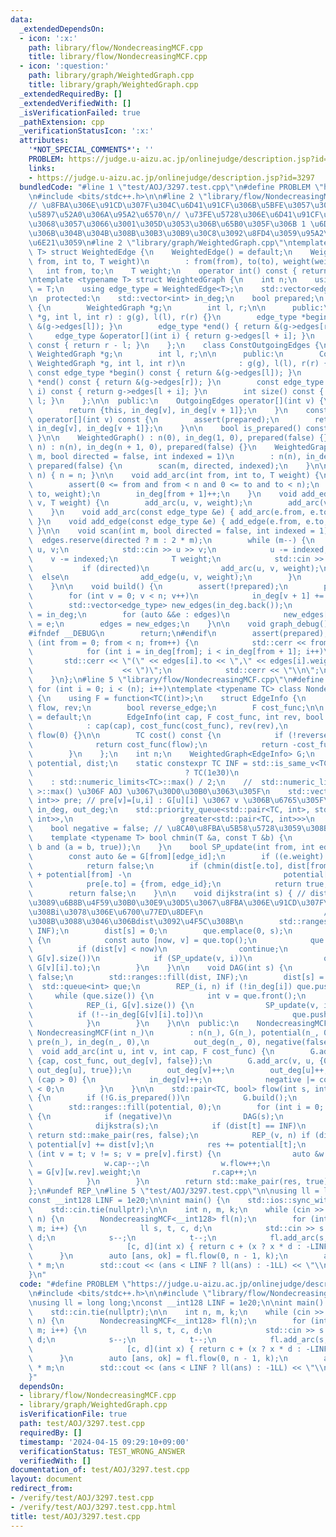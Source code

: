```yaml
---
data:
  _extendedDependsOn:
  - icon: ':x:'
    path: library/flow/NondecreasingMCF.cpp
    title: library/flow/NondecreasingMCF.cpp
  - icon: ':question:'
    path: library/graph/WeightedGraph.cpp
    title: library/graph/WeightedGraph.cpp
  _extendedRequiredBy: []
  _extendedVerifiedWith: []
  _isVerificationFailed: true
  _pathExtension: cpp
  _verificationStatusIcon: ':x:'
  attributes:
    '*NOT_SPECIAL_COMMENTS*': ''
    PROBLEM: https://judge.u-aizu.ac.jp/onlinejudge/description.jsp?id=3297
    links:
    - https://judge.u-aizu.ac.jp/onlinejudge/description.jsp?id=3297
  bundledCode: "#line 1 \"test/AOJ/3297.test.cpp\"\n#define PROBLEM \"https://judge.u-aizu.ac.jp/onlinejudge/description.jsp?id=3297\"\
    \n#include <bits/stdc++.h>\n\n#line 2 \"library/flow/NondecreasingMCF.cpp\"\n\
    // \u8FBA\u306E\u91CD\u307F\u304C\u6D41\u91CF\u306B\u5BFE\u3057\u3066\u5358\u8ABF\
    \u5897\u52A0\u306A\u95A2\u6570\n// \u73FE\u5728\u306E\u6D41\u91CF\u3092\u5F15\u6570\
    \u3068\u3057\u3066\u3001\u305D\u3053\u306B\u65B0\u305F\u306B 1 \u6D41\u3059\u6642\
    \u306B\u304B\u304B\u308B\u30B3\u30B9\u30C8\u3092\u8FD4\u3059\u95A2\u6570\u3092\
    \u6E21\u3059\n#line 2 \"library/graph/WeightedGraph.cpp\"\ntemplate <typename\
    \ T> struct WeightedEdge {\n    WeightedEdge() = default;\n    WeightedEdge(int\
    \ from, int to, T weight)\n        : from(from), to(to), weight(weight) {}\n \
    \   int from, to;\n    T weight;\n    operator int() const { return to; }\n};\n\
    \ntemplate <typename T> struct WeightedGraph {\n    int n;\n    using weight_type\
    \ = T;\n    using edge_type = WeightedEdge<T>;\n    std::vector<edge_type> edges;\n\
    \n  protected:\n    std::vector<int> in_deg;\n    bool prepared;\n    class OutgoingEdges\
    \ {\n        WeightedGraph *g;\n        int l, r;\n\n      public:\n        OutgoingEdges(WeightedGraph\
    \ *g, int l, int r) : g(g), l(l), r(r) {}\n        edge_type *begin() { return\
    \ &(g->edges[l]); }\n        edge_type *end() { return &(g->edges[r]); }\n   \
    \     edge_type &operator[](int i) { return g->edges[l + i]; }\n        int size()\
    \ const { return r - l; }\n    };\n    class ConstOutgoingEdges {\n        const\
    \ WeightedGraph *g;\n        int l, r;\n\n      public:\n        ConstOutgoingEdges(const\
    \ WeightedGraph *g, int l, int r)\n            : g(g), l(l), r(r) {}\n       \
    \ const edge_type *begin() const { return &(g->edges[l]); }\n        const edge_type\
    \ *end() const { return &(g->edges[r]); }\n        const edge_type &operator[](int\
    \ i) const { return g->edges[l + i]; }\n        int size() const { return r -\
    \ l; }\n    };\n\n  public:\n    OutgoingEdges operator[](int v) {\n        assert(prepared);\n\
    \        return {this, in_deg[v], in_deg[v + 1]};\n    }\n    const ConstOutgoingEdges\
    \ operator[](int v) const {\n        assert(prepared);\n        return {this,\
    \ in_deg[v], in_deg[v + 1]};\n    }\n\n    bool is_prepared() const { return prepared;\
    \ }\n\n    WeightedGraph() : n(0), in_deg(1, 0), prepared(false) {}\n    WeightedGraph(int\
    \ n) : n(n), in_deg(n + 1, 0), prepared(false) {}\n    WeightedGraph(int n, int\
    \ m, bool directed = false, int indexed = 1)\n        : n(n), in_deg(n + 1, 0),\
    \ prepared(false) {\n        scan(m, directed, indexed);\n    }\n\n    void resize(int\
    \ n) { n = n; }\n\n    void add_arc(int from, int to, T weight) {\n        assert(!prepared);\n\
    \        assert(0 <= from and from < n and 0 <= to and to < n);\n        edges.emplace_back(from,\
    \ to, weight);\n        in_deg[from + 1]++;\n    }\n    void add_edge(int u, int\
    \ v, T weight) {\n        add_arc(u, v, weight);\n        add_arc(v, u, weight);\n\
    \    }\n    void add_arc(const edge_type &e) { add_arc(e.from, e.to, e.weight);\
    \ }\n    void add_edge(const edge_type &e) { add_edge(e.from, e.to, e.weight);\
    \ }\n\n    void scan(int m, bool directed = false, int indexed = 1) {\n      \
    \  edges.reserve(directed ? m : 2 * m);\n        while (m--) {\n            int\
    \ u, v;\n            std::cin >> u >> v;\n            u -= indexed;\n        \
    \    v -= indexed;\n            T weight;\n            std::cin >> weight;\n \
    \           if (directed)\n                add_arc(u, v, weight);\n          \
    \  else\n                add_edge(u, v, weight);\n        }\n        build();\n\
    \    }\n\n    void build() {\n        assert(!prepared);\n        prepared = true;\n\
    \        for (int v = 0; v < n; v++)\n            in_deg[v + 1] += in_deg[v];\n\
    \        std::vector<edge_type> new_edges(in_deg.back());\n        auto counter\
    \ = in_deg;\n        for (auto &&e : edges)\n            new_edges[counter[e.from]++]\
    \ = e;\n        edges = new_edges;\n    }\n\n    void graph_debug() const {\n\
    #ifndef __DEBUG\n        return;\n#endif\n        assert(prepared);\n        for\
    \ (int from = 0; from < n; from++) {\n            std::cerr << from << \";\";\n\
    \            for (int i = in_deg[from]; i < in_deg[from + 1]; i++)\n         \
    \       std::cerr << \"(\" << edges[i].to << \",\" << edges[i].weight\n      \
    \                    << \")\";\n            std::cerr << \"\\n\";\n        }\n\
    \    }\n};\n#line 5 \"library/flow/NondecreasingMCF.cpp\"\n#define REP_(i, n)\
    \ for (int i = 0; i < (n); i++)\ntemplate <typename TC> class NondecreasingMCF\
    \ {\n    using F = function<TC(int)>;\n    struct EdgeInfo {\n        int cap,\
    \ flow, rev;\n        bool reverse_edge;\n        F cost_func;\n\n        EdgeInfo()\
    \ = default;\n        EdgeInfo(int cap, F cost_func, int rev, bool reverse_edge)\n\
    \            : cap(cap), cost_func(cost_func), rev(rev),\n              reverse_edge(reverse_edge),\
    \ flow(0) {}\n\n        TC cost() const {\n            if (!reverse_edge)\n  \
    \              return cost_func(flow);\n            return -cost_func(cap - 1);\n\
    \        }\n    };\n    int n;\n    WeightedGraph<EdgeInfo> G;\n    std::vector<TC>\
    \ potential, dist;\n    static constexpr TC INF = std::is_same_v<TC, __int128>\n\
    \                                  ? TC(1e30)\n                              \
    \    : std::numeric_limits<TC>::max() / 2;\n    //  std::numeric_limits<__int128\
    \ >::max() \u306F AOJ \u3067\u30D0\u30B0\u3063\u305F\n    std::vector<std::pair<int,\
    \ int>> pre; // pre[v]=[u,i] : G[u][i] \u3067 v \u306B\u6765\u305F\n    std::vector<int>\
    \ in_deg, out_deg;\n    std::priority_queue<std::pair<TC, int>, std::vector<std::pair<TC,\
    \ int>>,\n                        greater<std::pair<TC, int>>>\n        que;\n\
    \    bool negative = false; // \u8CA0\u8FBA\u5B58\u5728\u3059\u308B\u304B\n\n\
    \    template <typename T> bool chmin(T &a, const T &b) {\n        return (a >\
    \ b and (a = b, true));\n    }\n    bool SP_update(int from, int edge_id) {\n\
    \        const auto &e = G[from][edge_id];\n        if ((e.weight).cap == 0)\n\
    \            return false;\n        if (chmin(dist[e.to], dist[from] + (e.weight).cost()\
    \ + potential[from] -\n                                  potential[e.to])) {\n\
    \            pre[e.to] = {from, edge_id};\n            return true;\n        }\n\
    \        return false;\n    }\n\n    void dijkstra(int s) { // dist[i]:s\u304B\
    \u3089\u6B8B\u4F59\u30B0\u30E9\u30D5\u3067\u8FBA\u306E\u91CD\u307F\u306B\u3088\
    \u308Bi\u3078\u306E\u6700\u77ED\u8DEF\n                           // \u3068\u306A\
    \u308B\u3088\u3046\u306Bdist\u3092\u4F5C\u308B\n        std::ranges::fill(dist,\
    \ INF);\n        dist[s] = 0;\n        que.emplace(0, s);\n        while (que.size())\
    \ {\n            const auto [now, v] = que.top();\n            que.pop();\n  \
    \          if (dist[v] < now)\n                continue;\n            REP_(i,\
    \ G[v].size())\n            if (SP_update(v, i))\n                que.emplace(dist[G[v][i].to],\
    \ G[v][i].to);\n        }\n    }\n\n    void DAG(int s) {\n        negative =\
    \ false;\n        std::ranges::fill(dist, INF);\n        dist[s] = 0;\n      \
    \  std::queue<int> que;\n        REP_(i, n) if (!in_deg[i]) que.push(i);\n   \
    \     while (que.size()) {\n            int v = que.front();\n            que.pop();\n\
    \            REP_(i, G[v].size()) {\n                SP_update(v, i);\n      \
    \          if (!--in_deg[G[v][i].to])\n                    que.push(G[v][i].to);\n\
    \            }\n        }\n    }\n\n  public:\n    NondecreasingMCF() {}\n   \
    \ NondecreasingMCF(int n_)\n        : n(n_), G(n_), potential(n_, 0), dist(n_),\
    \ pre(n_), in_deg(n_, 0),\n          out_deg(n_, 0), negative(false) {}\n\n  \
    \  void add_arc(int u, int v, int cap, F cost_func) {\n        G.add_arc(u, v,\
    \ {cap, cost_func, out_deg[v], false});\n        G.add_arc(v, u, {0, cost_func,\
    \ out_deg[u], true});\n        out_deg[v]++;\n        out_deg[u]++;\n        if\
    \ (cap > 0) {\n            in_deg[v]++;\n            negative |= cost_func(0)\
    \ < 0;\n        }\n    }\n\n    std::pair<TC, bool> flow(int s, int t, int f)\
    \ {\n        if (!G.is_prepared())\n            G.build();\n        TC res = 0;\n\
    \        std::ranges::fill(potential, 0);\n        for (int i = 0; i < f; i++)\
    \ {\n            if (negative)\n                DAG(s);\n            else\n  \
    \              dijkstra(s);\n            if (dist[t] == INF)\n               \
    \ return std::make_pair(res, false);\n            REP_(v, n) if (dist[v] != INF)\
    \ potential[v] += dist[v];\n            res += potential[t];\n            for\
    \ (int v = t; v != s; v = pre[v].first) {\n                auto &w = G[pre[v].first][pre[v].second].weight;\n\
    \                w.cap--;\n                w.flow++;\n                auto &r\
    \ = G[v][w.rev].weight;\n                r.cap++;\n                r.flow--;\n\
    \            }\n        }\n        return std::make_pair(res, true);\n    }\n\
    };\n#undef REP_\n#line 5 \"test/AOJ/3297.test.cpp\"\n\nusing ll = long long;\n\
    const __int128 LINF = 1e20;\n\nint main() {\n    std::ios::sync_with_stdio(false);\n\
    \    std::cin.tie(nullptr);\n\n    int n, m, k;\n    while (cin >> n >> m >> k,\
    \ n) {\n        NondecreasingMCF<__int128> fl(n);\n        for (int i = 0; i <\
    \ m; i++) {\n            ll s, t, c, d;\n            std::cin >> s >> t >> c >>\
    \ d;\n            s--;\n            t--;\n            fl.add_arc(s, t, k,\n  \
    \                     [c, d](int x) { return c + (x ? x * d : -LINF); });\n  \
    \      }\n        auto [ans, ok] = fl.flow(0, n - 1, k);\n        ans += LINF\
    \ * m;\n        std::cout << (ans < LINF ? ll(ans) : -1LL) << \"\\n\";\n    }\n\
    }\n"
  code: "#define PROBLEM \"https://judge.u-aizu.ac.jp/onlinejudge/description.jsp?id=3297\"\
    \n#include <bits/stdc++.h>\n\n#include \"library/flow/NondecreasingMCF.cpp\"\n\
    \nusing ll = long long;\nconst __int128 LINF = 1e20;\n\nint main() {\n    std::ios::sync_with_stdio(false);\n\
    \    std::cin.tie(nullptr);\n\n    int n, m, k;\n    while (cin >> n >> m >> k,\
    \ n) {\n        NondecreasingMCF<__int128> fl(n);\n        for (int i = 0; i <\
    \ m; i++) {\n            ll s, t, c, d;\n            std::cin >> s >> t >> c >>\
    \ d;\n            s--;\n            t--;\n            fl.add_arc(s, t, k,\n  \
    \                     [c, d](int x) { return c + (x ? x * d : -LINF); });\n  \
    \      }\n        auto [ans, ok] = fl.flow(0, n - 1, k);\n        ans += LINF\
    \ * m;\n        std::cout << (ans < LINF ? ll(ans) : -1LL) << \"\\n\";\n    }\n\
    }"
  dependsOn:
  - library/flow/NondecreasingMCF.cpp
  - library/graph/WeightedGraph.cpp
  isVerificationFile: true
  path: test/AOJ/3297.test.cpp
  requiredBy: []
  timestamp: '2024-04-15 09:29:10+09:00'
  verificationStatus: TEST_WRONG_ANSWER
  verifiedWith: []
documentation_of: test/AOJ/3297.test.cpp
layout: document
redirect_from:
- /verify/test/AOJ/3297.test.cpp
- /verify/test/AOJ/3297.test.cpp.html
title: test/AOJ/3297.test.cpp
---
```

